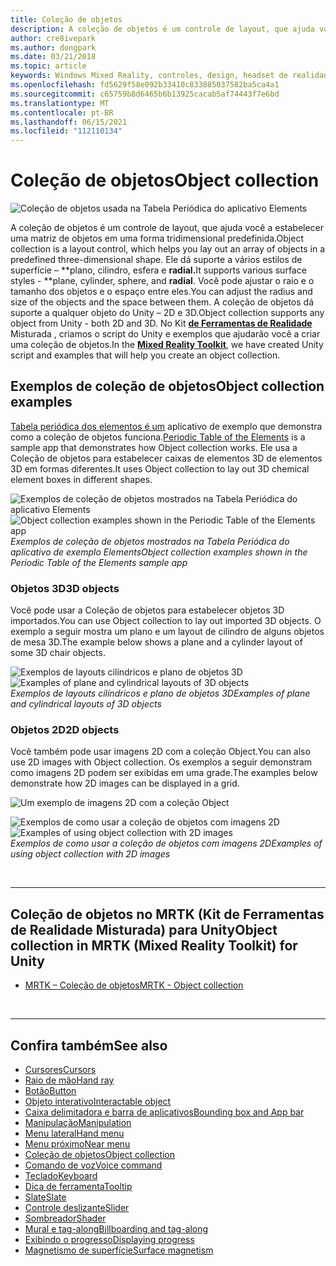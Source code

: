 ```yaml
---
title: Coleção de objetos
description: A coleção de objetos é um controle de layout, que ajuda você a estabelecer uma matriz de objetos em uma forma tridimensional predefinida.
author: cre8ivepark
ms.author: dongpark
ms.date: 03/21/2018
ms.topic: article
keywords: Windows Mixed Reality, controles, design, headset de realidade misturada, headset de realidade misturada do Windows, headset de realidade virtual, HoloLens, coleção de objetos, 2D, 3D, MRTK, Kit de Ferramentas de Realidade Misturada
ms.openlocfilehash: fd5629f58e092b33410c833885037582ba5ca4a1
ms.sourcegitcommit: c65759b8d6465b6b13925cacab5af74443f7e6bd
ms.translationtype: MT
ms.contentlocale: pt-BR
ms.lasthandoff: 06/15/2021
ms.locfileid: "112110134"
---
```

# <a name="object-collection"></a><span data-ttu-id="8b7b9-104">Coleção de objetos</span><span class="sxs-lookup"><span data-stu-id="8b7b9-104">Object collection</span></span>

![Coleção de objetos usada na Tabela Periódica do aplicativo Elements](images/UX_Hero_ObjectCollection.jpg)<br>

<span data-ttu-id="8b7b9-106">A coleção de objetos é um controle de layout, que ajuda você a estabelecer uma matriz de objetos em uma forma tridimensional predefinida.</span><span class="sxs-lookup"><span data-stu-id="8b7b9-106">Object collection is a layout control, which helps you lay out an array of objects in a predefined three-dimensional shape.</span></span> <span data-ttu-id="8b7b9-107">Ele dá suporte a vários estilos de superfície – \*\*plano, cilindro, esfera e **radial.**</span><span class="sxs-lookup"><span data-stu-id="8b7b9-107">It supports various surface styles - \*\*plane, cylinder, sphere, and **radial**.</span></span> <span data-ttu-id="8b7b9-108">Você pode ajustar o raio e o tamanho dos objetos e o espaço entre eles.</span><span class="sxs-lookup"><span data-stu-id="8b7b9-108">You can adjust the radius and size of the objects and the space between them.</span></span> <span data-ttu-id="8b7b9-109">A coleção de objetos dá suporte a qualquer objeto do Unity – 2D e 3D.</span><span class="sxs-lookup"><span data-stu-id="8b7b9-109">Object collection supports any object from Unity - both 2D and 3D.</span></span> <span data-ttu-id="8b7b9-110">No Kit **[de Ferramentas de Realidade](/windows/mixed-reality/mrtk-unity/features/ux-building-blocks/object-collection)** Misturada , criamos o script do Unity e exemplos que ajudarão você a criar uma coleção de objetos.</span><span class="sxs-lookup"><span data-stu-id="8b7b9-110">In the **[Mixed Reality Toolkit](/windows/mixed-reality/mrtk-unity/features/ux-building-blocks/object-collection)**, we have created Unity script and examples that will help you create an object collection.</span></span>

## <a name="object-collection-examples"></a><span data-ttu-id="8b7b9-111">Exemplos de coleção de objetos</span><span class="sxs-lookup"><span data-stu-id="8b7b9-111">Object collection examples</span></span>

<span data-ttu-id="8b7b9-112">[Tabela periódica dos elementos é um](../develop/unity/periodic-table-of-the-elements.md) aplicativo de exemplo que demonstra como a coleção de objetos funciona.</span><span class="sxs-lookup"><span data-stu-id="8b7b9-112">[Periodic Table of the Elements](../develop/unity/periodic-table-of-the-elements.md) is a sample app that demonstrates how Object collection works.</span></span> <span data-ttu-id="8b7b9-113">Ele usa a Coleção de objetos para estabelecer caixas de elementos 3D de elementos 3D em formas diferentes.</span><span class="sxs-lookup"><span data-stu-id="8b7b9-113">It uses Object collection to lay out 3D chemical element boxes in different shapes.</span></span>

<span data-ttu-id="8b7b9-114">![Exemplos de coleção de objetos mostrados na Tabela Periódica do aplicativo Elements](images/periodictable-collections-1000px.jpg)</span><span class="sxs-lookup"><span data-stu-id="8b7b9-114">![Object collection examples shown in the Periodic Table of the Elements app](images/periodictable-collections-1000px.jpg)</span></span><br>
<span data-ttu-id="8b7b9-115">*Exemplos de coleção de objetos mostrados na Tabela Periódica do aplicativo de exemplo Elements*</span><span class="sxs-lookup"><span data-stu-id="8b7b9-115">*Object collection examples shown in the Periodic Table of the Elements sample app*</span></span>

### <a name="3d-objects"></a><span data-ttu-id="8b7b9-116">Objetos 3D</span><span class="sxs-lookup"><span data-stu-id="8b7b9-116">3D objects</span></span>

<span data-ttu-id="8b7b9-117">Você pode usar a Coleção de objetos para estabelecer objetos 3D importados.</span><span class="sxs-lookup"><span data-stu-id="8b7b9-117">You can use Object collection to lay out imported 3D objects.</span></span> <span data-ttu-id="8b7b9-118">O exemplo a seguir mostra um plano e um layout de cilindro de alguns objetos de mesa 3D.</span><span class="sxs-lookup"><span data-stu-id="8b7b9-118">The example below shows a plane and a cylinder layout of some 3D chair objects.</span></span>

<span data-ttu-id="8b7b9-119">![Exemplos de layouts cilíndricos e plano de objetos 3D](images/objectcollection-3dobjects-1000px.jpg)</span><span class="sxs-lookup"><span data-stu-id="8b7b9-119">![Examples of plane and cylindrical layouts of 3D objects](images/objectcollection-3dobjects-1000px.jpg)</span></span><br>
<span data-ttu-id="8b7b9-120">*Exemplos de layouts cilíndricos e plano de objetos 3D*</span><span class="sxs-lookup"><span data-stu-id="8b7b9-120">*Examples of plane and cylindrical layouts of 3D objects*</span></span>

### <a name="2d-objects"></a><span data-ttu-id="8b7b9-121">Objetos 2D</span><span class="sxs-lookup"><span data-stu-id="8b7b9-121">2D objects</span></span>

<span data-ttu-id="8b7b9-122">Você também pode usar imagens 2D com a coleção Object.</span><span class="sxs-lookup"><span data-stu-id="8b7b9-122">You can also use 2D images with Object collection.</span></span> <span data-ttu-id="8b7b9-123">Os exemplos a seguir demonstram como imagens 2D podem ser exibidas em uma grade.</span><span class="sxs-lookup"><span data-stu-id="8b7b9-123">The examples below demonstrate how 2D images can be displayed in a grid.</span></span>

![Um exemplo de imagens 2D com a coleção Object](images/940px-layout-3dobjects-3.jpg)

<span data-ttu-id="8b7b9-125">![Exemplos de como usar a coleção de objetos com imagens 2D](images/940px-layout-2dimages.jpg)</span><span class="sxs-lookup"><span data-stu-id="8b7b9-125">![Examples of using object collection with 2D images](images/940px-layout-2dimages.jpg)</span></span><br>
<span data-ttu-id="8b7b9-126">*Exemplos de como usar a coleção de objetos com imagens 2D*</span><span class="sxs-lookup"><span data-stu-id="8b7b9-126">*Examples of using object collection with 2D images*</span></span>

<br>

---

## <a name="object-collection-in-mrtk-mixed-reality-toolkit-for-unity"></a><span data-ttu-id="8b7b9-127">Coleção de objetos no MRTK (Kit de Ferramentas de Realidade Misturada) para Unity</span><span class="sxs-lookup"><span data-stu-id="8b7b9-127">Object collection in MRTK (Mixed Reality Toolkit) for Unity</span></span>

* [<span data-ttu-id="8b7b9-128">MRTK – Coleção de objetos</span><span class="sxs-lookup"><span data-stu-id="8b7b9-128">MRTK - Object collection</span></span>](/windows/mixed-reality/mrtk-unity/features/ux-building-blocks/object-collection)

<br>

---

## <a name="see-also"></a><span data-ttu-id="8b7b9-129">Confira também</span><span class="sxs-lookup"><span data-stu-id="8b7b9-129">See also</span></span>

* [<span data-ttu-id="8b7b9-130">Cursores</span><span class="sxs-lookup"><span data-stu-id="8b7b9-130">Cursors</span></span>](cursors.md)
* [<span data-ttu-id="8b7b9-131">Raio de mão</span><span class="sxs-lookup"><span data-stu-id="8b7b9-131">Hand ray</span></span>](point-and-commit.md)
* [<span data-ttu-id="8b7b9-132">Botão</span><span class="sxs-lookup"><span data-stu-id="8b7b9-132">Button</span></span>](button.md)
* [<span data-ttu-id="8b7b9-133">Objeto interativo</span><span class="sxs-lookup"><span data-stu-id="8b7b9-133">Interactable object</span></span>](interactable-object.md)
* [<span data-ttu-id="8b7b9-134">Caixa delimitadora e barra de aplicativos</span><span class="sxs-lookup"><span data-stu-id="8b7b9-134">Bounding box and App bar</span></span>](app-bar-and-bounding-box.md)
* [<span data-ttu-id="8b7b9-135">Manipulação</span><span class="sxs-lookup"><span data-stu-id="8b7b9-135">Manipulation</span></span>](direct-manipulation.md)
* [<span data-ttu-id="8b7b9-136">Menu lateral</span><span class="sxs-lookup"><span data-stu-id="8b7b9-136">Hand menu</span></span>](hand-menu.md)
* [<span data-ttu-id="8b7b9-137">Menu próximo</span><span class="sxs-lookup"><span data-stu-id="8b7b9-137">Near menu</span></span>](near-menu.md)
* [<span data-ttu-id="8b7b9-138">Coleção de objetos</span><span class="sxs-lookup"><span data-stu-id="8b7b9-138">Object collection</span></span>](object-collection.md)
* [<span data-ttu-id="8b7b9-139">Comando de voz</span><span class="sxs-lookup"><span data-stu-id="8b7b9-139">Voice command</span></span>](voice-input.md)
* [<span data-ttu-id="8b7b9-140">Teclado</span><span class="sxs-lookup"><span data-stu-id="8b7b9-140">Keyboard</span></span>](keyboard.md)
* [<span data-ttu-id="8b7b9-141">Dica de ferramenta</span><span class="sxs-lookup"><span data-stu-id="8b7b9-141">Tooltip</span></span>](tooltip.md)
* [<span data-ttu-id="8b7b9-142">Slate</span><span class="sxs-lookup"><span data-stu-id="8b7b9-142">Slate</span></span>](slate.md)
* [<span data-ttu-id="8b7b9-143">Controle deslizante</span><span class="sxs-lookup"><span data-stu-id="8b7b9-143">Slider</span></span>](slider.md)
* [<span data-ttu-id="8b7b9-144">Sombreador</span><span class="sxs-lookup"><span data-stu-id="8b7b9-144">Shader</span></span>](shader.md)
* [<span data-ttu-id="8b7b9-145">Mural e tag-along</span><span class="sxs-lookup"><span data-stu-id="8b7b9-145">Billboarding and tag-along</span></span>](billboarding-and-tag-along.md)
* [<span data-ttu-id="8b7b9-146">Exibindo o progresso</span><span class="sxs-lookup"><span data-stu-id="8b7b9-146">Displaying progress</span></span>](progress.md)
* [<span data-ttu-id="8b7b9-147">Magnetismo de superfície</span><span class="sxs-lookup"><span data-stu-id="8b7b9-147">Surface magnetism</span></span>](surface-magnetism.md)